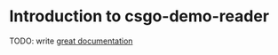 # Introduction to csgo-demo-reader

TODO: write [great documentation](http://jacobian.org/writing/what-to-write/)
